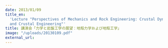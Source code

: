 ```yaml
---
date: 2013/01/09
title_en:
  'Lecture "Perspectives of Mechanics and Rock Engineering: Crustal Dynamics
  and Crustal Engineering"'
title: 講演会「力学と岩盤工学の展望：地殻力学および地殻工学」
image: "/uploads/20130109.pdf"
external_url:
---
```

